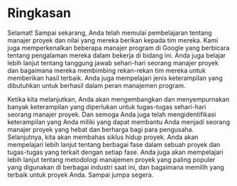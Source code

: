 # Ringkasan

Selamat! Sampai sekarang, Anda telah memulai pembelajaran tentang manajer proyek dan nilai yang mereka berikan kepada tim mereka. Kami juga memperkenalkan beberapa manajer program di Google yang berbicara tentang pengalaman mereka dalam bekerja di bidang ini. Anda juga belajar lebih lanjut tentang tanggung jawab sehari-hari seorang manajer proyek dan bagaimana mereka membimbing rekan-rekan tim mereka untuk memberikan hasil terbaik. Anda juga mempelajari jenis keterampilan yang dibutuhkan untuk berhasil dalam peran manajemen program. 

Ketika kita melanjutkan, Anda akan mengembangkan dan menyempurnakan banyak keterampilan yang diperlukan untuk tugas-tugas sehari-hari seorang manajer proyek. Dan semoga Anda juga telah mengidentifikasi keterampilan yang Anda miliki yang dapat membantu Anda menjadi seorang manajer proyek yang hebat dan berharga bagi para pengusaha. Selanjutnya, kita akan membahas siklus hidup proyek. Anda akan mempelajari lebih lanjut tentang berbagai fase dalam sebuah proyek dan tugas-tugas yang terkait dengan setiap fase. Anda juga akan mempelajari lebih lanjut tentang metodologi manajemen proyek yang paling populer yang digunakan di berbagai industri saat ini, dan bagaimana memilih yang terbaik untuk proyek Anda. Sampai jumpa segera.